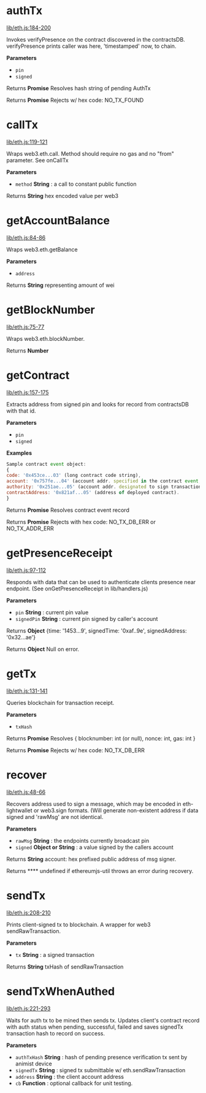 # authTx

[lib/eth.js:184-200](https://github.com/animist-io/whale-island/blob/ce311e08f113b47f6c20bc1f713599c5af83c6e7/lib/eth.js#L184-L200 "Source code on GitHub")

Invokes verifyPresence on the contract discovered in the contractsDB. 
verifyPresence prints caller was here, 'timestamped' now, to chain.

**Parameters**

-   `pin`  
-   `signed`  

Returns **Promise** Resolves hash string of pending AuthTx

Returns **Promise** Rejects w/ hex code: NO_TX_FOUND

# callTx

[lib/eth.js:119-121](https://github.com/animist-io/whale-island/blob/ce311e08f113b47f6c20bc1f713599c5af83c6e7/lib/eth.js#L119-L121 "Source code on GitHub")

Wraps web3.eth.call. Method should require no gas and no "from" parameter. See onCallTx

**Parameters**

-   `method` **String** : a call to constant public function

Returns **String** hex encoded value per web3

# getAccountBalance

[lib/eth.js:84-86](https://github.com/animist-io/whale-island/blob/ce311e08f113b47f6c20bc1f713599c5af83c6e7/lib/eth.js#L84-L86 "Source code on GitHub")

Wraps web3.eth.getBalance

**Parameters**

-   `address`  

Returns **String** representing amount of wei

# getBlockNumber

[lib/eth.js:75-77](https://github.com/animist-io/whale-island/blob/ce311e08f113b47f6c20bc1f713599c5af83c6e7/lib/eth.js#L75-L77 "Source code on GitHub")

Wraps web3.eth.blockNumber.

Returns **Number** 

# getContract

[lib/eth.js:157-175](https://github.com/animist-io/whale-island/blob/ce311e08f113b47f6c20bc1f713599c5af83c6e7/lib/eth.js#L157-L175 "Source code on GitHub")

Extracts address from signed pin and looks for record from contractsDB with that id.

**Parameters**

-   `pin`  
-   `signed`  

**Examples**

```javascript
Sample contract event object:    
{
code: '0x453ce...03' (long contract code string), 
account: '0x757fe...04' (account addr. specified in the contract event, should be endpoint caller) 
authority: '0x251ae...05' (account addr. designated to sign transactions for this contract on behalf of caller)
contractAddress: '0x821af...05' (address of deployed contract).
}
```

Returns **Promise** Resolves contract event record

Returns **Promise** Rejects with hex code: NO_TX_DB_ERR or NO_TX_ADDR_ERR

# getPresenceReceipt

[lib/eth.js:97-112](https://github.com/animist-io/whale-island/blob/ce311e08f113b47f6c20bc1f713599c5af83c6e7/lib/eth.js#L97-L112 "Source code on GitHub")

Responds with data that can be used to authenticate clients presence near
endpoint. (See onGetPresenceReceipt in lib/handlers.js)

**Parameters**

-   `pin` **String** : current pin value
-   `signedPin` **String** : current pin signed by caller's account

Returns **Object** {time: '1453...9', signedTime: '0xaf..9e', signedAddress: '0x32...ae'}

Returns **Object** Null on error.

# getTx

[lib/eth.js:131-141](https://github.com/animist-io/whale-island/blob/ce311e08f113b47f6c20bc1f713599c5af83c6e7/lib/eth.js#L131-L141 "Source code on GitHub")

Queries blockchain for transaction receipt.

**Parameters**

-   `txHash`  

Returns **Promise** Resolves { blocknumber: int (or null), nonce: int, gas: int }

Returns **Promise** Rejects w/ hex code: NO_TX_DB_ERR

# recover

[lib/eth.js:48-66](https://github.com/animist-io/whale-island/blob/ce311e08f113b47f6c20bc1f713599c5af83c6e7/lib/eth.js#L48-L66 "Source code on GitHub")

Recovers address used to sign a message, which may be encoded in eth-lightwallet or web3.sign 
formats. (Will generate non-existent address if data signed and 'rawMsg' are not identical.

**Parameters**

-   `rawMsg` **String** : the endpoints currently broadcast pin
-   `signed` **Object or String** : a value signed by the callers account

Returns **String** account: hex prefixed public address of msg signer.

Returns **** undefined if ethereumjs-util throws an error during recovery.

# sendTx

[lib/eth.js:208-210](https://github.com/animist-io/whale-island/blob/ce311e08f113b47f6c20bc1f713599c5af83c6e7/lib/eth.js#L208-L210 "Source code on GitHub")

Prints client-signed tx to blockchain. A wrapper for web3 sendRawTransaction.

**Parameters**

-   `tx` **String** : a signed transaction

Returns **String** txHash of sendRawTransaction

# sendTxWhenAuthed

[lib/eth.js:221-293](https://github.com/animist-io/whale-island/blob/ce311e08f113b47f6c20bc1f713599c5af83c6e7/lib/eth.js#L221-L293 "Source code on GitHub")

Waits for auth tx to be mined then sends tx. Updates client's contract record with auth status when 
pending, successful, failed and saves signedTx transaction hash to record on success.

**Parameters**

-   `authTxHash` **String** : hash of pending presence verification tx sent by animist device
-   `signedTx` **String** : signed tx submittable w/ eth.sendRawTransaction
-   `address` **String** : the client account address
-   `cb` **Function** : optional callback for unit testing.
